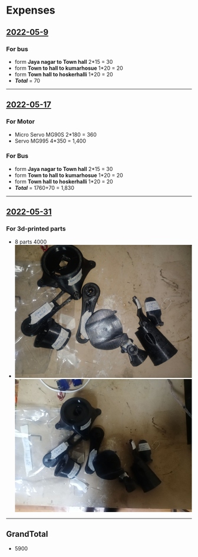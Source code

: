 # Expenses

## [2022-05-9](journal/2022-05-9.md)

### For bus 
- form __Jaya nagar to Town hall__   2*15 = 30
- form __Town to hall to kumarhosue__ 1*20 = 20
- form __Town hall to hoskerhalli__ 1*20 = 20
- ___Total___ = 70
---

## [2022-05-17](journal/2022-05-17.md)

### For Motor
- Micro Servo MG90S 2*180 = 360
- Servo MG995 4*350 = 1,400
### For Bus 
- form __Jaya nagar to Town hall__   2*15 = 30
- form __Town to hall to kumarhosue__ 1*20 = 20
- form __Town hall to hoskerhalli__ 1*20 = 20
- ___Total___ = 1760+70 = 1,830
---

## [2022-05-31](journal/2022-05-31.md)

### For 3d-printed parts
- 8 parts 4000
- ![3d-parts](images/printed.parts01.jpg) ![3d-parts](images/printed.parts02.jpg)
---
## GrandTotal
 - 5900
